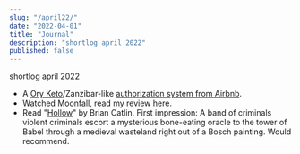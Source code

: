 ```yaml
---
slug: "/april22/"
date: "2022-04-01"
title: "Journal"
description: "shortlog april 2022"
published: false
---
```


shortlog april 2022

- A [Ory Keto](https://github.com/ory/keto/)/Zanzibar-like [authorization system from Airbnb](https://medium.com/airbnb-engineering/himeji-a-scalable-centralized-system-for-authorization-at-airbnb-341664924574).
- Watched [Moonfall](https://www.imdb.com/title/tt5834426/), read my review [here](../reviews).
- Read "[Hollow](https://www.goodreads.com/book/show/56212878-hollow)" by Brian Catlin. First impression:
  A band of criminals violent criminals escort a mysterious bone-eating oracle to the tower of Babel through a medieval wasteland right out of a Bosch painting. Would recommend.
